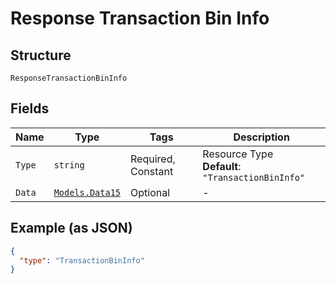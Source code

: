 
# Response Transaction Bin Info

## Structure

`ResponseTransactionBinInfo`

## Fields

| Name | Type | Tags | Description |
|  --- | --- | --- | --- |
| `Type` | `string` | Required, Constant | Resource Type<br>**Default**: `"TransactionBinInfo"` |
| `Data` | [`Models.Data15`](../../doc/models/data-15.md) | Optional | - |

## Example (as JSON)

```json
{
  "type": "TransactionBinInfo"
}
```


